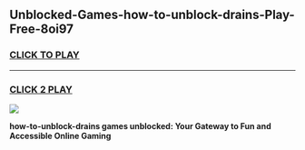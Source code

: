 
## Unblocked-Games-how-to-unblock-drains-Play-Free-8oi97
<h3>
<a href="https://premium76.site?title=how-to-unblock-drains&ref=23A">CLICK TO PLAY</a></h3>
<hr>

<h3>
<a href="https://premium76.site?title=how-to-unblock-drains&ref=23A">CLICK 2 PLAY</a>
  
</h3>

<a href="https://premium76.site?title=how-to-unblock-drains&ref=23A"><img src="https://clearcache.store/games.png"></a>


**how-to-unblock-drains games unblocked: Your Gateway to Fun and Accessible Online Gaming**
